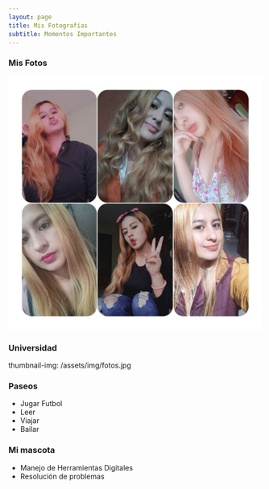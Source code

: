 ```yaml
---
layout: page
title: Mis Fotografías 
subtitle: Momentos Importantes  
---
```


### Mis Fotos
<img src="assets/img/fotos.jpg"> 


### Universidad
thumbnail-img: /assets/img/fotos.jpg

### Paseos
<ul>
<li>Jugar Futbol </li>
<li>Leer</li>
<li>Viajar</li>
<li>Bailar</li>
</ul>

### Mi mascota
<ul>
<li>Manejo de Herramientas Digitales</li>
<li>Resolución de problemas</li>
</ul>



